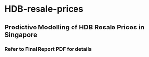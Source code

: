 # HDB-resale-prices
## Predictive Modelling of HDB Resale Prices in Singapore
### Refer to Final Report PDF for details
